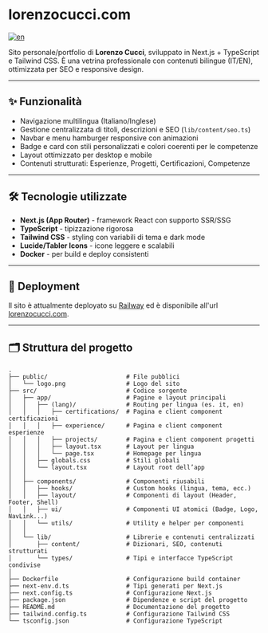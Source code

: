 # lorenzocucci.com

[![en](https://img.shields.io/badge/lang-english-blue.svg)](https://github.com/lcucci/lorenzocucci.com/blob/main/README.md)

Sito personale/portfolio di **Lorenzo Cucci**, sviluppato in Next.js + TypeScript e Tailwind CSS.
È una vetrina professionale con contenuti bilingue (IT/EN), ottimizzata per SEO e responsive design.

---


## ✨ Funzionalità

* Navigazione multilingua (Italiano/Inglese)
* Gestione centralizzata di titoli, descrizioni e SEO (`lib/content/seo.ts`)
* Navbar e menu hamburger responsive con animazioni
* Badge e card con stili personalizzati e colori coerenti per le competenze
* Layout ottimizzato per desktop e mobile
* Contenuti strutturati: Esperienze, Progetti, Certificazioni, Competenze

---


## 🛠️ Tecnologie utilizzate

* **Next.js (App Router)** - framework React con supporto SSR/SSG
* **TypeScript** - tipizzazione rigorosa
* **Tailwind CSS** - styling con variabili di tema e dark mode
* **Lucide/Tabler Icons** - icone leggere e scalabili
* **Docker** - per build e deploy consistenti

---

## 🚀 Deployment

Il sito è attualmente deployato su [Railway](https://railway.app) ed è disponibile all'url [lorenzocucci.com](https://lorenzocucci.com).

---

## 🗂️ Struttura del progetto

```
.
├── public/                      # File pubblici
│   └── logo.png                 # Logo del sito
├── src/                         # Codice sorgente
│   ├── app/                     # Pagine e layout principali
│   │   ├── (lang)/              # Routing per lingua (es. it, en)
│   │   │   ├── certifications/  # Pagina e client component certificazioni
│   │   │   ├── experience/      # Pagina e client component esperienze
│   │   │   ├── projects/        # Pagina e client component progetti
│   │   │   ├── layout.tsx       # Layout per lingua
│   │   │   └── page.tsx         # Homepage per lingua
│   │   ├── globals.css          # Stili globali
│   │   └── layout.tsx           # Layout root dell’app
│   │
│   ├── components/              # Componenti riusabili
│   │   ├── hooks/               # Custom hooks (lingua, tema, ecc.)
│   │   ├── layout/              # Componenti di layout (Header, Footer, Shell)
│   │   ├── ui/                  # Componenti UI atomici (Badge, Logo, NavLink...)
│   │   └── utils/               # Utility e helper per componenti
│   │
│   └── lib/                     # Librerie e contenuti centralizzati
│       ├── content/             # Dizionari, SEO, contenuti strutturati
│       └── types/               # Tipi e interfacce TypeScript condivise
│
├── Dockerfile                   # Configurazione build container
├── next-env.d.ts                # Tipi generati per Next.js
├── next.config.ts               # Configurazione Next.js
├── package.json                 # Dipendenze e script del progetto
├── README.md                    # Documentazione del progetto
├── tailwind.config.ts           # Configurazione Tailwind CSS
└── tsconfig.json                # Configurazione TypeScript
```